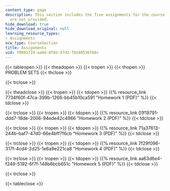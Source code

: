 ```yaml
---
content_type: page
description: This section includes the five assignments for the course.  Solutions
  are not provided.
hide_download: true
hide_download_original: null
learning_resource_types:
- Assignments
ocw_type: CourseSection
title: Assignments
uid: f0891f19-aa8d-df8d-97d2-fb540536f68c
---
```


{{< tableopen >}}
{{< theadopen >}}
{{< tropen >}}
{{< thopen >}}
PROBLEM SETS
{{< thclose >}}

{{< trclose >}}

{{< theadclose >}}
{{< tropen >}}
{{< tdopen >}}
{{% resource_link 7734f60f-47ca-399b-1266-bb45b10ca591 "Homework 1 (PDF)" %}}
{{< tdclose >}}

{{< trclose >}}
{{< tropen >}}
{{< tdopen >}}
{{% resource_link 01f19791-ddd7-18de-2006-94ede42c4966 "Homework 2 (PDF)" %}}
{{< tdclose >}}

{{< trclose >}}
{{< tropen >}}
{{< tdopen >}}
{{% resource_link 71a37613-244b-baf7-47d0-66e4bff7f6cb "Homework 3 (PDF)" %}}
{{< tdclose >}}

{{< trclose >}}
{{< tropen >}}
{{< tdopen >}}
{{% resource_link 7f29f096-317f-4cd4-2d25-1e6a9e221ca8 "Homework 4 (PDF)" %}}
{{< tdclose >}}

{{< trclose >}}
{{< tropen >}}
{{< tdopen >}}
{{% resource_link aa63d6e4-f249-5192-6f7f-148b6bcb651c "Homework 5 (PDF)" %}}
{{< tdclose >}}

{{< trclose >}}

{{< tableclose >}}
